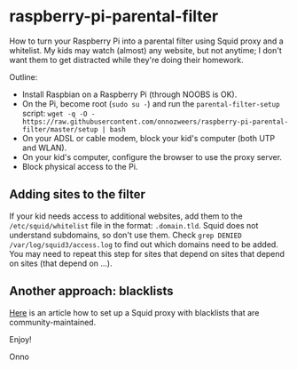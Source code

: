 # raspberry-pi-parental-filter

How to turn your Raspberry Pi into a parental filter using Squid proxy and a whitelist. My kids may watch (almost) any website, but not anytime; I don't want them to get distracted while they're doing their homework.

Outline:
- Install Raspbian on a Raspberry Pi (through NOOBS is OK).
- On the Pi, become root (`sudo su -`) and run the `parental-filter-setup` script:
  `wget -q -O - https://raw.githubusercontent.com/onnozweers/raspberry-pi-parental-filter/master/setup | bash`
- On your ADSL or cable modem, block your kid's computer (both UTP and WLAN).
- On your kid's computer, configure the browser to use the proxy server.
- Block physical access to the Pi.

## Adding sites to the filter

If your kid needs access to additional websites, add them to the `/etc/squid/whitelist` file in the format: `.domain.tld`. Squid does not understand subdomains, so don't use them. Check `grep DENIED /var/log/squid3/access.log` to find out which domains need to be added. You may need to repeat this step for sites that depend on sites that depend on sites (that depend on ...).

## Another approach: blacklists

[Here](https://www.pihomeserver.fr/en/2015/09/01/un-controle-parental-grace-au-raspberry-pi-squid-et-squidguard/) is an article how to set up a Squid proxy with blacklists that are community-maintained.

Enjoy!

Onno
